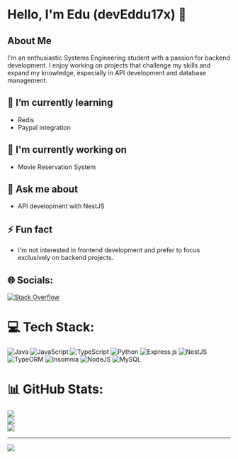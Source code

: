 # Hello, I'm Edu (devEddu17x) 👋

## About Me

I'm an enthusiastic Systems Engineering student with a passion for backend development. I enjoy working on projects that challenge my skills and expand my knowledge, especially in API development and database management.

## 🌱 I’m currently learning

- Redis
- Paypal integration

## 💼 I'm currently working on

- Movie Reservation System

## 💬 Ask me about

- API development with NestJS


## ⚡ Fun fact

- I'm not interested in frontend development and prefer to focus exclusively on backend projects.

## 🌐 Socials:
[![Stack Overflow](https://img.shields.io/badge/-Stackoverflow-FE7A16?logo=stack-overflow&logoColor=white)](https://stackoverflow.com/users/26472048) 

# 💻 Tech Stack:
![Java](https://img.shields.io/badge/java-%23ED8B00.svg?style=for-the-badge&logo=openjdk&logoColor=white) ![JavaScript](https://img.shields.io/badge/javascript-%23323330.svg?style=for-the-badge&logo=javascript&logoColor=%23F7DF1E) ![TypeScript](https://img.shields.io/badge/typescript-%23007ACC.svg?style=for-the-badge&logo=typescript&logoColor=white) ![Python](https://img.shields.io/badge/python-3670A0?style=for-the-badge&logo=python&logoColor=ffdd54) ![Express.js](https://img.shields.io/badge/express.js-%23404d59.svg?style=for-the-badge&logo=express&logoColor=%2361DAFB) ![NestJS](https://img.shields.io/badge/nestjs-%23E0234E.svg?style=for-the-badge&logo=nestjs&logoColor=white) ![TypeORM](https://img.shields.io/badge/TypeORM-52B0E7?style=for-the-badge&logo=typeorm&logoColor=white) ![Insomnia](https://img.shields.io/badge/Insomnia-black?style=for-the-badge&logo=insomnia&logoColor=5849BE) ![NodeJS](https://img.shields.io/badge/node.js-6DA55F?style=for-the-badge&logo=node.js&logoColor=white) ![MySQL](https://img.shields.io/badge/mysql-4479A1.svg?style=for-the-badge&logo=mysql&logoColor=white)
# 📊 GitHub Stats:
![](https://github-readme-stats.vercel.app/api?username=devEddu17x&theme=dark&hide_border=false&include_all_commits=false&count_private=false)<br/>
![](https://github-readme-streak-stats.herokuapp.com/?user=devEddu17x&theme=dark&hide_border=false)<br/>
![](https://github-readme-stats.vercel.app/api/top-langs/?username=devEddu17x&theme=dark&hide_border=false&include_all_commits=false&count_private=false&layout=compact)

---
[![](https://visitcount.itsvg.in/api?id=devEddu17x&icon=0&color=0)](https://visitcount.itsvg.in)

<!-- Proudly created with GPRM ( https://gprm.itsvg.in ) -->
